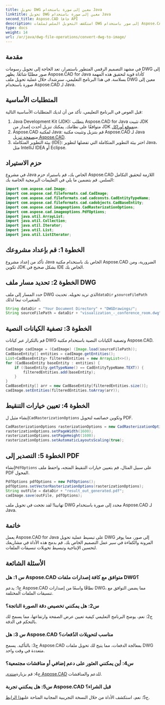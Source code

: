 ```yaml
---
title: تحويل DWG معين إلى صورة باستخدام Java
linktitle: تحويل DWG معين إلى صورة باستخدام Java
second_title: Aspose.CAD جافا API
description: استكشف التحويل السلس لملفات DWG إلى صور باستخدام Aspose.CAD لـ Java. اتبع دليلنا خطوة بخطوة لإجراء تحويلات فعالة لتنسيقات الملفات.
type: docs
weight: 14
url: /ar/java/dwg-file-operations/convert-dwg-to-image/
---
```

## مقدمة

في مشهد التصميم الرقمي المتطور باستمرار، تعد الحاجة إلى تحويل رسومات DWG إلى صور مطلبًا شائعًا. يظهر Aspose.CAD for Java كأداة قوية لتحقيق هذه المهمة بسلاسة. في هذا البرنامج التعليمي، سنرشدك خلال عملية تحويل ملف DWG معين إلى صورة باستخدام Aspose.CAD لـ Java.

## المتطلبات الأساسية

قبل الغوص في البرنامج التعليمي، تأكد من أن لديك المتطلبات الأساسية التالية:
1.  Java Development Kit (JDK): يتطلب Aspose.CAD for Java تثبيت JDK متوافقًا على نظامك. يمكنك تنزيل أحدث إصدار من JDK من[موقع أوراكل](https://www.oracle.com/java/technologies/javase-downloads.html).
2.  Aspose.CAD لمكتبة Java: قم بتنزيل وتثبيت مكتبة Aspose.CAD لـ Java من[صفحة تنزيل Aspose.CAD](https://releases.aspose.com/cad/java/).
3. بيئة التطوير المتكاملة (IDE): اختر بيئة التطوير المتكاملة التي تفضلها لتطوير Java، مثل IntelliJ IDEA أو Eclipse.

## حزم الاستيراد

في مشروع Java الخاص بك، قم باستيراد حزم Aspose.CAD اللازمة لتحقيق التكامل السلس. قم بتضمين ما يلي في التعليمات البرمجية الخاصة بك:

```java
import com.aspose.cad.Image;
import com.aspose.cad.fileformats.cad.CadImage;
import com.aspose.cad.fileformats.cad.cadconsts.CadEntityTypeName;
import com.aspose.cad.fileformats.cad.cadobjects.CadBaseEntity;
import com.aspose.cad.imageoptions.CadRasterizationOptions;
import com.aspose.cad.imageoptions.PdfOptions;
import java.util.ArrayList;
import java.util.Collection;
import java.util.Iterator;
import java.util.List;
import java.util.ListIterator;
```

## الخطوة 1: قم بإعداد مشروعك

تأكد من إعداد مشروع Java الخاص بك باستخدام مكتبة Aspose.CAD الضرورية، ومن تكوين JDK بشكل صحيح في IDE الخاص بك.

## الخطوة 2: تحديد مسار ملف DWG

حدد المسار إلى ملف DWG الذي تريد تحويله. تحديث`dataDir` و`sourceFilePath` المتغيرات تبعا لذلك.

```java
String dataDir = "Your Document Directory" + "DWGDrawings/";
String sourceFilePath = dataDir + "visualization_-_conference_room.dwg";
```

## الخطوة 3: تصفية الكيانات النصية

قم بالتكرار عبر كيانات DWG وتصفية الكيانات النصية باستخدام مكتبة Aspose.CAD.

```java
CadImage cadImage = (CadImage) (Image.load(sourceFilePath));
CadBaseEntity[] entities = cadImage.getEntities();
List<CadBaseEntity> filteredEntities = new ArrayList<>();
for (CadBaseEntity baseEntity : entities) {
    if ((baseEntity.getTypeName() == CadEntityTypeName.TEXT)) {
        filteredEntities.add(baseEntity);
    }
}
CadBaseEntity[] arr = new CadBaseEntity[filteredEntities.size()];
cadImage.setEntities(filteredEntities.toArray(arr));
```

## الخطوة 4: تعيين خيارات التنقيط

 إنشاء مثيل ل`CadRasterizationOptions` وتكوين خصائصه لتحويل PDF.

```java
CadRasterizationOptions rasterizationOptions = new CadRasterizationOptions();
rasterizationOptions.setPageWidth(1600);
rasterizationOptions.setPageHeight(1600);
rasterizationOptions.setAutomaticLayoutsScaling(true);
```

## الخطوة 5: التصدير إلى PDF

 إنشاء`PdfOptions` على سبيل المثال، قم بتعيين خيارات التنقيط المتجه، واحفظ ملف PDF المحول.

```java
PdfOptions pdfOptions = new PdfOptions();
pdfOptions.setVectorRasterizationOptions(rasterizationOptions);
String outFile = dataDir + "result_out_generated.pdf";
cadImage.save(outFile, pdfOptions);
```

تهانينا! لقد نجحت في تحويل ملف DWG محدد إلى صورة باستخدام Aspose.CAD لـ Java.

## خاتمة

يعمل Aspose.CAD for Java على تبسيط عملية تحويل DWG إلى صور، مما يوفر المرونة والكفاءة في سير عمل التصميم الخاص بك. قم بدمج هذه الأداة في مشاريعك لتحسين الإنتاجية وتبسيط تحويلات تنسيقات الملفات.

## الأسئلة الشائعة

### س 1: هل Aspose.CAD متوافق مع كافة إصدارات ملفات DWG؟

ج1: يدعم Aspose.CAD نطاقًا واسعًا من إصدارات DWG، مما يضمن التوافق مع تنسيقات الملفات المختلفة.

### س2: هل يمكنني تخصيص دقة الصورة الناتجة؟

ج2: نعم، يوضح البرنامج التعليمي كيفية تعيين عرض الصفحة وارتفاعها، مما يسمح لك بالتحكم في الدقة.

### س 3: هل Aspose.CAD مناسب لتحويلات الدُفعات؟

ج3: بالتأكيد. يسمح Aspose.CAD بمعالجة الدفعات، مما يتيح لك تحويل ملفات DWG متعددة في وقت واحد.

### س4: أين يمكنني العثور على دعم إضافي أو مناقشات مجتمعية؟

 ج4: قم بزيارة[منتدى Aspose.CAD](https://forum.aspose.com/c/cad/19) للدعم والمناقشات.

### س5: هل يمكنني تجربة Aspose.CAD قبل الشراء؟

 ج5: نعم، استكشف الأداة من خلال النسخة التجريبية المجانية المتاحة على[هذا الرابط](https://releases.aspose.com/).